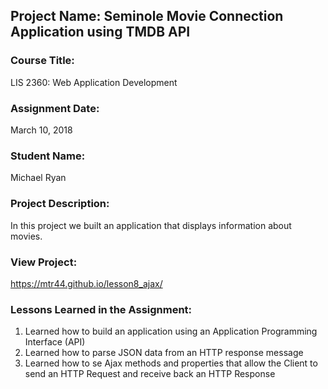 ## Project Name:  Seminole Movie Connection Application using TMDB API

### Course Title:
LIS 2360:  Web Application Development

### Assignment Date:  
March 10, 2018

### Student Name:  
Michael Ryan 

### Project Description:
In this project we built an application that displays information about movies.

### View Project:
https://mtr44.github.io/lesson8_ajax/

### Lessons Learned in the Assignment:
1. Learned how to build an application using an Application Programming Interface (API)
2. Learned how to parse JSON data from an HTTP response message
3. Learned how to se Ajax methods and properties that allow the Client to send an HTTP Request and receive back an
    HTTP Response

